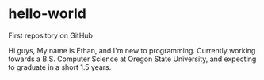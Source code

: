 # hello-world
First repository on GitHub

Hi guys,
My name is Ethan, and I'm new to programming.
Currently working towards a B.S. Computer Science at Oregon State University, and expecting to graduate in a short 1.5 years.
